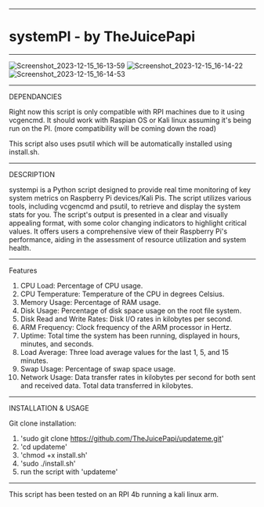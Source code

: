 -------------------------------------------------------------------------------------------------------------------------------------------

# systemPI - by TheJuicePapi

-------------------------------------------------------------------------------------------------------------------------------------------
![Screenshot_2023-12-15_16-13-59](https://github.com/TheJuicePapi/systempi/assets/134894632/29b66419-4856-4a18-b057-007d0f94a5a0)
![Screenshot_2023-12-15_16-14-22](https://github.com/TheJuicePapi/systempi/assets/134894632/014276be-1178-4102-9533-600d1b1e11d9)
![Screenshot_2023-12-15_16-14-53](https://github.com/TheJuicePapi/systempi/assets/134894632/f989887d-dbf3-4846-a375-28ff1fd5b0de)



------------------------------


DEPENDANCIES

Right now this script is only compatible with RPI machines due to it using vcgencmd. It should work with Raspian OS or Kali linux assuming it's being run on the PI.
(more compatibility will be coming down the road)

This script also uses psutil which will be automatically installed using install.sh.

-------------------------------

DESCRIPTION

systempi is a Python script designed to provide real time monitoring of key system metrics on Raspberry Pi devices/Kali Pis. The script utilizes various tools, including vcgencmd and psutil, to retrieve and display the system stats for you. The script's output is presented in a clear and visually appealing format, with some color changing indicators to highlight critical values. It offers users a comprehensive view of their Raspberry Pi's performance, aiding in the assessment of resource utilization and system health.

-------------------------------

Features

1. CPU Load: Percentage of CPU usage.
2. CPU Temperature: Temperature of the CPU in degrees Celsius.
3. Memory Usage: Percentage of RAM usage.
4. Disk Usage: Percentage of disk space usage on the root file system.
5. Disk Read and Write Rates: Disk I/O rates in kilobytes per second.
6. ARM Frequency: Clock frequency of the ARM processor in Hertz.
7. Uptime: Total time the system has been running, displayed in hours, minutes, and seconds.
8. Load Average: Three load average values for the last 1, 5, and 15 minutes.
9. Swap Usage: Percentage of swap space usage.
10. Network Usage: Data transfer rates in kilobytes per second for both sent and received data. Total data transferred in kilobytes.

-------------------------------

INSTALLATION & USAGE


Git clone installation:

1. 'sudo git clone https://github.com/TheJuicePapi/updateme.git'
2. 'cd updateme'
3. 'chmod +x install.sh'
4. 'sudo ./install.sh'
5. run the script with 'updateme'

 
-------------------------------

This script has been tested on an RPI 4b running a kali linux arm.
